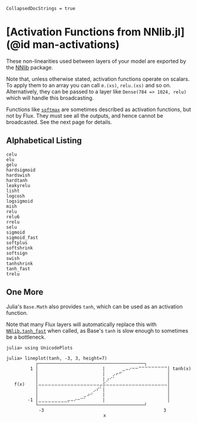 ```@meta
CollapsedDocStrings = true
```


# [Activation Functions from NNlib.jl](@id man-activations)

These non-linearities used between layers of your model are exported by the [NNlib](https://github.com/FluxML/NNlib.jl) package.

Note that, unless otherwise stated, activation functions operate on scalars. To apply them to an array you can call `σ.(xs)`, `relu.(xs)` and so on. Alternatively, they can be passed to a layer like `Dense(784 => 1024, relu)` which will handle this broadcasting.

Functions like [`softmax`](@ref) are sometimes described as activation functions, but not by Flux. They must see all the outputs, and hence cannot be broadcasted. See the next page for details.

## Alphabetical Listing

```@docs
celu
elu
gelu
hardsigmoid
hardswish
hardtanh
leakyrelu
lisht
logcosh
logsigmoid
mish
relu
relu6
rrelu
selu
sigmoid
sigmoid_fast
softplus
softshrink
softsign
swish
tanhshrink
tanh_fast
trelu
```

## One More

Julia's `Base.Math` also provides `tanh`, which can be used as an activation function.

Note that many Flux layers will automatically replace this with [`NNlib.tanh_fast`](@ref) when called, as Base's `tanh` is slow enough to sometimes be a bottleneck.

```julia-repl
julia> using UnicodePlots

julia> lineplot(tanh, -3, 3, height=7)
           ┌────────────────────────────────────────┐        
         1 │⠀⠀⠀⠀⠀⠀⠀⠀⠀⠀⠀⠀⠀⠀⠀⠀⠀⠀⠀⠀⡇⠀⠀⠀⠀⠀⣀⠤⠔⠒⠒⠉⠉⠉⠉⠉⠉⠉⠉⠉│ tanh(x)
           │⠀⠀⠀⠀⠀⠀⠀⠀⠀⠀⠀⠀⠀⠀⠀⠀⠀⠀⠀⠀⡇⠀⠀⡠⠖⠋⠀⠀⠀⠀⠀⠀⠀⠀⠀⠀⠀⠀⠀⠀│        
           │⠀⠀⠀⠀⠀⠀⠀⠀⠀⠀⠀⠀⠀⠀⠀⠀⠀⠀⠀⠀⡇⡰⠊⠁⠀⠀⠀⠀⠀⠀⠀⠀⠀⠀⠀⠀⠀⠀⠀⠀│        
   f(x)    │⠤⠤⠤⠤⠤⠤⠤⠤⠤⠤⠤⠤⠤⠤⠤⠤⠤⠤⠤⡤⡯⠤⠤⠤⠤⠤⠤⠤⠤⠤⠤⠤⠤⠤⠤⠤⠤⠤⠤⠤│        
           │⠀⠀⠀⠀⠀⠀⠀⠀⠀⠀⠀⠀⠀⠀⠀⠀⠀⡠⠎⠁⡇⠀⠀⠀⠀⠀⠀⠀⠀⠀⠀⠀⠀⠀⠀⠀⠀⠀⠀⠀│        
           │⠀⠀⠀⠀⠀⠀⠀⠀⠀⠀⠀⠀⠀⠀⣀⠴⠊⠀⠀⠀⡇⠀⠀⠀⠀⠀⠀⠀⠀⠀⠀⠀⠀⠀⠀⠀⠀⠀⠀⠀│        
        -1 │⣀⣀⣀⣀⣀⣀⣀⣀⣀⡤⠤⠔⠒⠉⠁⠀⠀⠀⠀⠀⡇⠀⠀⠀⠀⠀⠀⠀⠀⠀⠀⠀⠀⠀⠀⠀⠀⠀⠀⠀│        
           └────────────────────────────────────────┘        
           ⠀-3⠀⠀⠀⠀⠀⠀⠀⠀⠀⠀⠀⠀⠀⠀⠀⠀⠀⠀⠀⠀⠀⠀⠀⠀⠀⠀⠀⠀⠀⠀⠀⠀⠀⠀⠀⠀⠀3⠀        
           ⠀⠀⠀⠀⠀⠀⠀⠀⠀⠀⠀⠀⠀⠀⠀⠀⠀⠀⠀⠀⠀x⠀⠀⠀⠀⠀⠀⠀⠀⠀⠀⠀⠀⠀⠀⠀⠀⠀⠀⠀⠀        
```

